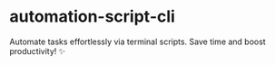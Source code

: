 # automation-script-cli
Automate tasks effortlessly via terminal scripts. Save time and boost productivity! ✨
